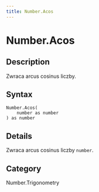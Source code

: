 ```yaml
---
title: Number.Acos
---
```


# Number.Acos


## Description

Zwraca arcus cosinus liczby.


## Syntax

```powerquery
Number.Acos(
    number as number
) as number
```


## Details

Zwraca arcus cosinus liczby <code>number</code>.



## Category
Number.Trigonometry
